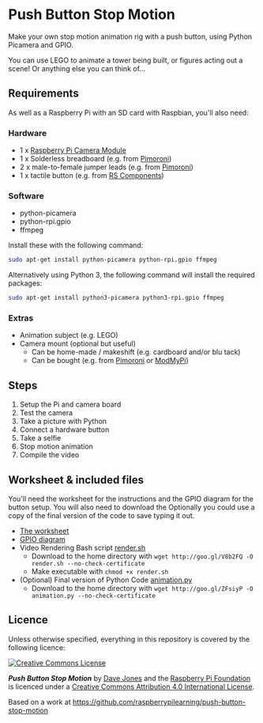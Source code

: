 # Push Button Stop Motion

Make your own stop motion animation rig with a push button, using Python Picamera and GPIO.

You can use LEGO to animate a tower being built, or figures acting out a scene! Or anything else you can think of...

## Requirements

As well as a Raspberry Pi with an SD card with Raspbian, you'll also need:

### Hardware

- 1 x [Raspberry Pi Camera Module](http://www.raspberrypi.org/product/camera-module/)
- 1 x Solderless breadboard (e.g. from [Pimoroni](http://shop.pimoroni.com/products/colourful-mini-breadboard))
- 2 x male-to-female jumper leads (e.g. from [Pimoroni](http://shop.pimoroni.com/products/jumper-jerky))
- 1 x tactile button (e.g. from [RS Components](http://uk.rs-online.com/web/p/tactile-switches/7182443/))

### Software

- python-picamera
- python-rpi.gpio
- ffmpeg

Install these with the following command:

```bash
sudo apt-get install python-picamera python-rpi.gpio ffmpeg
```

Alternatively using Python 3, the following command will install the required packages:

```bash
sudo apt-get install python3-picamera python3-rpi.gpio ffmpeg
```

### Extras

- Animation subject (e.g. LEGO)
- Camera mount (optional but useful)
    - Can be home-made / makeshift (e.g. cardboard and/or blu tack)
    - Can be bought (e.g. from [Pimoroni](http://shop.pimoroni.com/products/raspberry-pi-camera-mount) or [ModMyPi](https://www.modmypi.com/flexible-camera-mount))

## Steps

1. Setup the Pi and camera board
1. Test the camera
1. Take a picture with Python
1. Connect a hardware button
1. Take a selfie
1. Stop motion animation
1. Compile the video

## Worksheet & included files

You'll need the worksheet for the instructions and the GPIO diagram for the button setup. You will also need to download the Optionally you could use a copy of the final version of the code to save typing it out.

- [The worksheet](worksheet.md)
- [GPIO diagram](images/picamera-gpio-setup.png)
- Video Rendering Bash script [render.sh](code/render.sh)
    - Download to the home directory with `wget http://goo.gl/V8b2FQ -O render.sh --no-check-certificate`
    - Make executable with `chmod +x render.sh`
- (Optional) Final version of Python Code [animation.py](code/animation.py)
    - Download to the home directory with `wget http://goo.gl/ZFsiyP -O animation.py --no-check-certificate`

## Licence

Unless otherwise specified, everything in this repository is covered by the following licence:

[![Creative Commons License](http://i.creativecommons.org/l/by-sa/4.0/88x31.png)](http://creativecommons.org/licenses/by-sa/4.0/)

***Push Button Stop Motion*** by [Dave Jones](https://github.com/waveform80) and the [Raspberry Pi Foundation](http://www.raspberrypi.org) is licenced under a [Creative Commons Attribution 4.0 International License](http://creativecommons.org/licenses/by-sa/4.0/).

Based on a work at https://github.com/raspberrypilearning/push-button-stop-motion

